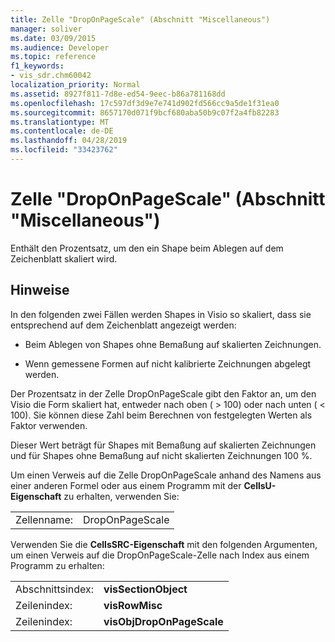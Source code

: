 ```yaml
---
title: Zelle "DropOnPageScale" (Abschnitt "Miscellaneous")
manager: soliver
ms.date: 03/09/2015
ms.audience: Developer
ms.topic: reference
f1_keywords:
- vis_sdr.chm60042
localization_priority: Normal
ms.assetid: 8927f811-7d8e-ed54-9eec-b86a781168dd
ms.openlocfilehash: 17c597df3d9e7e741d902fd566cc9a5de1f31ea0
ms.sourcegitcommit: 8657170d071f9bcf680aba50b9c07f2a4fb82283
ms.translationtype: MT
ms.contentlocale: de-DE
ms.lasthandoff: 04/28/2019
ms.locfileid: "33423762"
---
```

# <a name="droponpagescale-cell-miscellaneous-section"></a>Zelle "DropOnPageScale" (Abschnitt "Miscellaneous")

Enthält den Prozentsatz, um den ein Shape beim Ablegen auf dem Zeichenblatt skaliert wird.
  
## <a name="remarks"></a>Hinweise

In den folgenden zwei Fällen werden Shapes in Visio so skaliert, dass sie entsprechend auf dem Zeichenblatt angezeigt werden:
  
- Beim Ablegen von Shapes ohne Bemaßung auf skalierten Zeichnungen.
    
- Wenn gemessene Formen auf nicht kalibrierte Zeichnungen abgelegt werden.
    
Der Prozentsatz in der Zelle DropOnPageScale gibt den Faktor an, um den Visio die Form skaliert hat, entweder nach oben ( \> 100) oder nach unten ( \< 100). Sie können diese Zahl beim Berechnen von festgelegten Werten als Faktor verwenden. 
  
Dieser Wert beträgt für Shapes mit Bemaßung auf skalierten Zeichnungen und für Shapes ohne Bemaßung auf nicht skalierten Zeichnungen 100 %. 
  
Um einen Verweis auf die Zelle DropOnPageScale anhand des Namens aus einer anderen Formel oder aus einem Programm mit der **CellsU-Eigenschaft** zu erhalten, verwenden Sie: 
  
|||
|:-----|:-----|
| Zellenname:  <br/> | DropOnPageScale  <br/> |
   
Verwenden Sie die **CellsSRC-Eigenschaft** mit den folgenden Argumenten, um einen Verweis auf die DropOnPageScale-Zelle nach Index aus einem Programm zu erhalten: 
  
|||
|:-----|:-----|
| Abschnittsindex:  <br/> |**visSectionObject** <br/> |
| Zeilenindex:  <br/> |**visRowMisc** <br/> |
| Zeilenindex:  <br/> |**visObjDropOnPageScale** <br/> |
   

